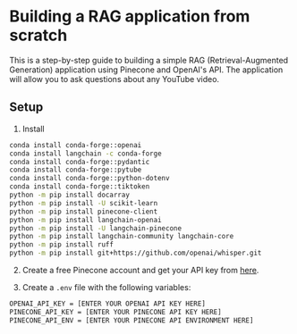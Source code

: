 # Building a RAG application from scratch

This is a step-by-step guide to building a simple RAG (Retrieval-Augmented Generation) application using Pinecone and OpenAI's API. The application will allow you to ask questions about any YouTube video.

## Setup

1. Install
```bash
conda install conda-forge::openai
conda install langchain -c conda-forge
conda install conda-forge::pydantic
conda install conda-forge::pytube
conda install conda-forge::python-dotenv
conda install conda-forge::tiktoken
python -m pip install docarray
python -m pip install -U scikit-learn
python -m pip install pinecone-client
python -m pip install langchain-openai
python -m pip install -U langchain-pinecone
python -m pip install langchain-community langchain-core
python -m pip install ruff
python -m pip install git+https://github.com/openai/whisper.git
```

2. Create a free Pinecone account and get your API key from [here](https://www.pinecone.io/).

3. Create a `.env` file with the following variables:

```bash
OPENAI_API_KEY = [ENTER YOUR OPENAI API KEY HERE]
PINECONE_API_KEY = [ENTER YOUR PINECONE API KEY HERE]
PINECONE_API_ENV = [ENTER YOUR PINECONE API ENVIRONMENT HERE]
```
